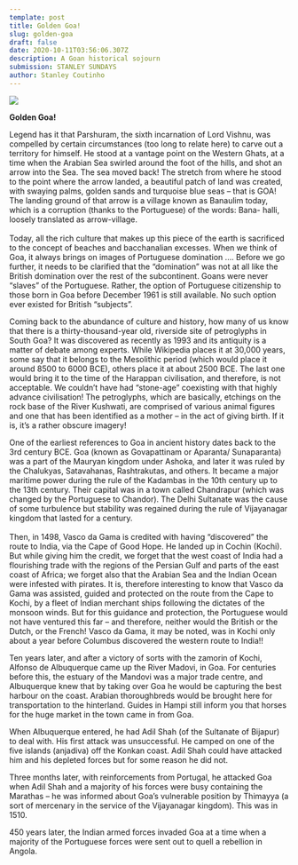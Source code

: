 ```yaml
---
template: post
title: Golden Goa!
slug: golden-goa
draft: false
date: 2020-10-11T03:56:06.307Z
description: A Goan historical sojourn
submission: STANLEY SUNDAYS
author: Stanley Coutinho
---
```

![](/media/sahil-pimenta-i9vber1njbs-unsplash.jpg)

**Golden Goa!**

Legend has it that Parshuram, the sixth incarnation of Lord Vishnu, was compelled by certain circumstances (too long to relate here) to carve out a territory for himself. He stood at a vantage point on the Western Ghats, at a time when the Arabian Sea swirled around the foot of the hills, and shot an arrow into the Sea. The sea moved back! The stretch from where he stood to the point where the arrow landed, a beautiful patch of land was created, with swaying palms, golden sands and turquoise blue seas – that is GOA! The landing ground of that arrow is a village known as Banaulim today, which is a corruption (thanks to the Portuguese) of the words: Bana- halli, loosely translated as arrow-village.\
\
Today, all the rich culture that makes up this piece of the earth is sacrificed to the concept of beaches and bacchanalian excesses. When we think of Goa, it always brings on images of Portuguese domination …. Before we go further, it needs to be clarified that the “domination” was not at all like the British domination over the rest of the subcontinent. Goans were never “slaves” of the Portuguese. Rather, the option of Portuguese citizenship to those born in Goa before December 1961 is still available. No such option ever existed for British “subjects”.

Coming back to the abundance of culture and history, how many of us know that there is a thirty-thousand-year old, riverside site of petroglyphs in South Goa? It was discovered as recently as 1993 and its antiquity is a matter of debate among experts. While Wikipedia places it at 30,000 years, some say that it belongs to the Mesolithic period (which would place it around 8500 to 6000 BCE), others place it at about 2500 BCE. The last one would bring it to the time of the Harappan civilisation, and therefore, is not acceptable. We couldn’t have had “stone-age” coexisting with that highly advance civilisation! The petroglyphs, which are basically, etchings on the rock base of the River Kushwati, are comprised of various animal figures and one that has been identified as a mother – in the act of giving birth. If it is, it’s a rather obscure imagery!

One of the earliest references to Goa in ancient history dates back to the 3rd century BCE. Goa (known as Govapattinam or Aparanta/ Sunaparanta) was a part of the Mauryan kingdom under Ashoka, and later it was ruled by the Chalukyas, Satavahanas, Rashtrakutas, and others. It became a major maritime power during the rule of the Kadambas in the 10th century up to the 13th century. Their capital was in a town called Chandrapur (which was changed by the Portuguese to Chandor). The Delhi Sultanate was the cause of some turbulence but stability was regained during the rule of Vijayanagar kingdom that lasted for a century.\
\
Then, in 1498, Vasco da Gama is credited with having “discovered” the route to India, via the Cape of Good Hope. He landed up in Cochin (Kochi). But while giving him the credit, we forget that the west coast of India had a flourishing trade with the regions of the Persian Gulf and parts of the east coast of Africa; we forget also that the Arabian Sea and the Indian Ocean were infested with pirates. It is, therefore interesting to know that Vasco da Gama was assisted, guided and protected on the route from the Cape to Kochi, by a fleet of Indian merchant ships following the dictates of the monsoon winds. But for this guidance and protection, the Portuguese would not have ventured this far – and therefore, neither would the British or the Dutch, or the French! Vasco da Gama, it may be noted, was in Kochi only about a year before Columbus discovered the western route to India!!

Ten years later, and after a victory of sorts with the zamorin of Kochi, Alfonso de Albuquerque came up the River Madovi, in Goa. For centuries before this, the estuary of the Mandovi was a major trade centre, and Albuquerque knew that by taking over Goa he would be capturing the best harbour on the coast. Arabian thoroughbreds would be brought here for transportation to the hinterland. Guides in Hampi still inform you that horses for the huge market in the town came in from Goa.

When Albuquerque entered, he had Adil Shah (of the Sultanate of Bijapur) to deal with. His first attack was unsuccessful. He camped on one of the five islands (anjadiva) off the Konkan coast. Adil Shah could have attacked him and his depleted forces but for some reason he did not.

Three months later, with reinforcements from Portugal, he attacked Goa when Adil Shah and a majority of his forces were busy containing the Marathas – he was informed about Goa’s vulnerable position by Thimayya (a sort of mercenary in the service of the Vijayanagar kingdom). This was in 1510.

450 years later, the Indian armed forces invaded Goa at a time when a majority of the Portuguese forces were sent out to quell a rebellion in Angola.

<!--EndFragment-->